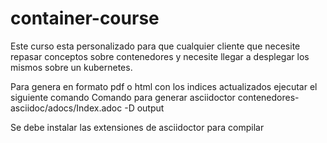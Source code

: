 # container-course
Este curso esta personalizado para que cualquier cliente que necesite repasar conceptos sobre contenedores y necesite llegar a desplegar los mismos sobre un kubernetes.

Para genera en formato pdf o html con los indices actualizados ejecutar el siguiente comando 
Comando para generar
 asciidoctor contenedores-asciidoc/adocs/Index.adoc -D output

 Se debe instalar las extensiones de asciidoctor para compilar
 